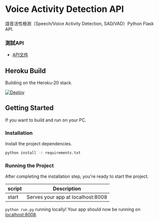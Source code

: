# Voice Activity Detection API
語音活性檢測（Speech/Voice Activity Detection, SAD/VAD）Python Flask API.

### 測試API
- [API文件]()

## Heroku Build
Building on the Heroku-20 stack.

[![Deploy](https://www.herokucdn.com/deploy/button.svg)](https://vad-api.herokuapp.com/)

## Getting Started
If you want to build and run on your PC.

### Installation
Install the project dependencies.

```bash
python install -r requirements.txt
```

### Running the Project
After completing the installation step, you're ready to start the project.

| script | Description |
| ------| ------ |
| start | Serves your app at localhost:8008 |


`python run.py` running locally! Your app should now be running on [localhost:8008](http://localhost:8008/).
